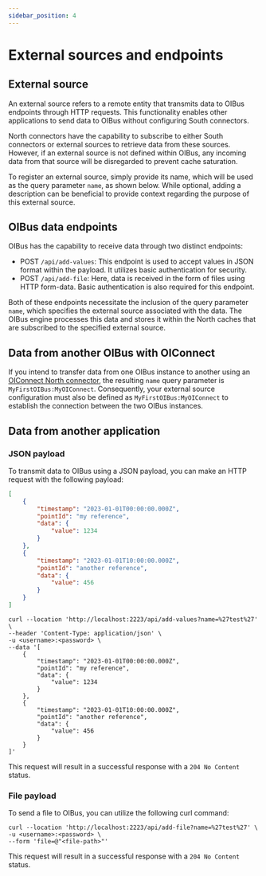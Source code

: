 ```yaml
---
sidebar_position: 4
---
```


# External sources and endpoints
## External source
An external source refers to a remote entity that transmits data to OIBus endpoints through HTTP requests. This functionality 
enables other applications to send data to OIBus without configuring South connectors.

North connectors have the capability to subscribe to either South connectors or external sources to retrieve data from 
these sources. However, if an external source is not defined within OIBus, any incoming data from that source will be 
disregarded to prevent cache saturation.

To register an external source, simply provide its name, which will be used as the query parameter `name`, as shown below. 
While optional, adding a description can be beneficial to provide context regarding the purpose of this external source.

## OIBus data endpoints
OIBus has the capability to receive data through two distinct endpoints:
- POST `/api/add-values`: This endpoint is used to accept values in JSON format within the payload. It utilizes basic authentication for security.
- POST `/api/add-file`: Here, data is received in the form of files using HTTP form-data. Basic authentication is also required for this endpoint.

Both of these endpoints necessitate the inclusion of the query parameter `name`, which specifies the external source 
associated with the data. The OIBus engine processes this data and stores it within the North caches that are subscribed 
to the specified external source.

## Data from another OIBus with OIConnect
If you intend to transfer data from one OIBus instance to another using an 
[OIConnect North connector](../../guide/north-connectors/oiconnect.md), the resulting `name` query parameter is `MyFirstOIBus:MyOIConnect`.
Consequently, your external source configuration must also be defined as `MyFirstOIBus:MyOIConnect` to establish the 
connection between the two OIBus instances.

## Data from another application
### JSON payload
To transmit data to OIBus using a JSON payload, you can make an HTTP request with the following payload:
```json title=Payload example
[
    {
        "timestamp": "2023-01-01T00:00:00.000Z",
        "pointId": "my reference",
        "data": {
            "value": 1234
        }
    },
    {
        "timestamp": "2023-01-01T10:00:00.000Z",
        "pointId": "another reference",
        "data": {
            "value": 456
        }
    }
]
```

```curl title="curl command"
curl --location 'http://localhost:2223/api/add-values?name=%27test%27' \
--header 'Content-Type: application/json' \
-u <username>:<password> \
--data '[
    {
        "timestamp": "2023-01-01T00:00:00.000Z",
        "pointId": "my reference",
        "data": {
            "value": 1234
        }
    },
    {
        "timestamp": "2023-01-01T10:00:00.000Z",
        "pointId": "another reference",
        "data": {
            "value": 456
        }
    }
]'
```

This request will result in a successful response with a `204 No Content` status.

### File payload
To send a file to OIBus, you can utilize the following curl command:
```curl title="curl command"
curl --location 'http://localhost:2223/api/add-file?name=%27test%27' \
-u <username>:<password> \
--form 'file=@"<file-path>"'
```

This request will result in a successful response with a `204 No Content` status.
